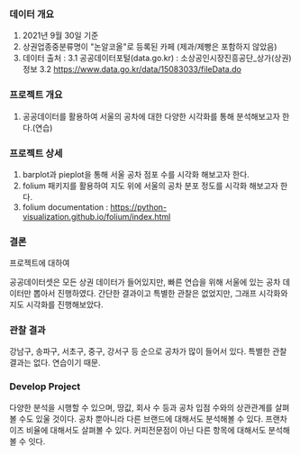 ### 데이터 개요
1. 2021년 9월 30일 기준
2. 상권업종중분류명이 "논알코올"로 등록된 카페 (제과/제빵은 포함하지 않았음)
3. 데이터 출처 :
   3.1 공공데이터포털(data.go.kr) : 소상공인시장진흥공단_상가(상권)정보
   3.2 https://www.data.go.kr/data/15083033/fileData.do

### 프로젝트 개요
1. 공공데이터를 활용하여 서울의 공차에 대한 다양한 시각화를 통해 분석해보고자 한다.(연습)

### 프로젝트 상세
1. barplot과 pieplot을 통해 서울 공차 점포 수를 시각화 해보고자 한다.
2. folium 패키지를 활용하여 지도 위에 서울의 공차 분포 정도를 시각화 해보고자 한다.
3. folium documentation : https://python-visualization.github.io/folium/index.html

### 결론
프로젝트에 대하여

공공데이터셋은 모든 상권 데이터가 들어있지만, 빠른 연습을 위해 서울에 있는 공차 데이터만 뽑아서 진행하였다.
간단한 결과이고 특별한 관찰은 없었지만, 그래프 시각화와 지도 시각화를 진행해보았다.

### 관찰 결과

강남구, 송파구, 서초구, 중구, 강서구 등 순으로 공차가 많이 들어서 있다.
특별한 관찰 결과는 없다. 연습이기 때문.

### Develop Project

다양한 분석을 시행할 수 있으며, 땅값, 회사 수 등과 공차 입점 수와의 상관관계를 살펴볼 수도 있울 것이다.
공차 뿐아니라 다른 브랜드에 대해서도 분석해볼 수 있다.
프랜차이즈 비율에 대해서도 살펴볼 수 있다.
커피전문점이 아닌 다른 항목에 대해서도 분석해볼 수 잇다.
